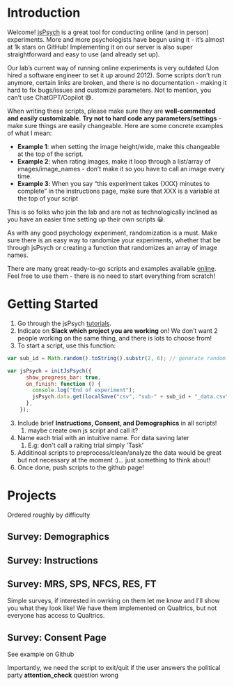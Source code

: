 # Introduction
Welcome! [jsPsych](https://www.jspsych.org/7.3/) is a great tool for conducting online (and in person) experiments. More and more psychologists have begun using it - it’s almost at 1k stars on GitHub! Implementing it on our server is also super straightforward and easy to use (and already set up). 

Our lab’s current way of running online experiments is very outdated (Jon hired a software engineer to set it up around 2012). Some scripts don’t run anymore, certain links are broken, and there is no documentation - making it hard to fix bugs/issues and customize parameters. Not to mention, you can’t use ChatGPT/Copilot 😅. 

When writing these scripts, please make sure they are **well-commented and easily customizable**. **Try not to hard code any parameters/settings** - make sure things are easily changeable. Here are some concrete examples of what I mean: 

- **Example 1**: when setting the image height/wide, make this changeable at the top of the script. 
- **Example 2**: when rating images, make it loop through a list/array of images/image_names - don’t make it so you have to call an image every time. 
- **Example 3**: When you say “this experiment takes {XXX} minutes to complete” in the instructions page, make sure that XXX is a variable at the top of your script

This is so folks who join the lab and are not as technologically inclined as you have an easier time setting up their own scripts 😀. 

As with any good psychology experiment, randomization is a must. Make sure there is an easy way to randomize your experiments, whether that be through jsPsych or creating a function that randomizes an array of image names. 

There are many great ready-to-go scripts and examples available [online](https://github.com/jspsych/jsPsych/tree/main/examples). Feel free to use them - there is no need to start everything from scratch! 


# Getting Started
1. Go through the jsPsych [tutorials](https://www.jspsych.org/7.3/tutorials/hello-world/). 
2. Indicate on **Slack which project you are working** on! We don’t want 2 people working on the same thing, and there is lots to choose from!
3. To start a script, use this function: 
```javascript
var sub_id = Math.random().toString().substr(2, 6); // generate random 6 digit number

var jsPsych = initJsPsych({
      show_progress_bar: true,
      on_finish: function () {
        console.log("End of experiment");
        jsPsych.data.get(localSave("csv", "sub-" + sub_id + "_data.csv"));
      },
    });
```
3. Include brief **Instructions, Consent, and Demographics** in all scripts! 
   1. maybe create own js script and call it? 
4. Name each trial with an intuitive name. For data saving later
   1. E.g: don't call a raiting trial simply 'Task'
5. Additinoal scripts to preprocess/clean/analyze the data would be great but not necessary at the moment :)... just something to think about!
6. Once done, push scripts to the github page!

# Projects
Ordered roughly by difficulty

## Survey: Demographics

## Survey: Instructions

## Survey: MRS, SPS, NFCS, RES, FT
Simple surveys, if interested in owrking on them let me know and I'll show you what they look like! We have them implemented on Qualtrics, but not everyone has access to Qualtrics. 

## Survey: Consent Page
See example on Github

Importantly, we need the script to exit/quit if the user answers the political party **attention_check** question wrong 




